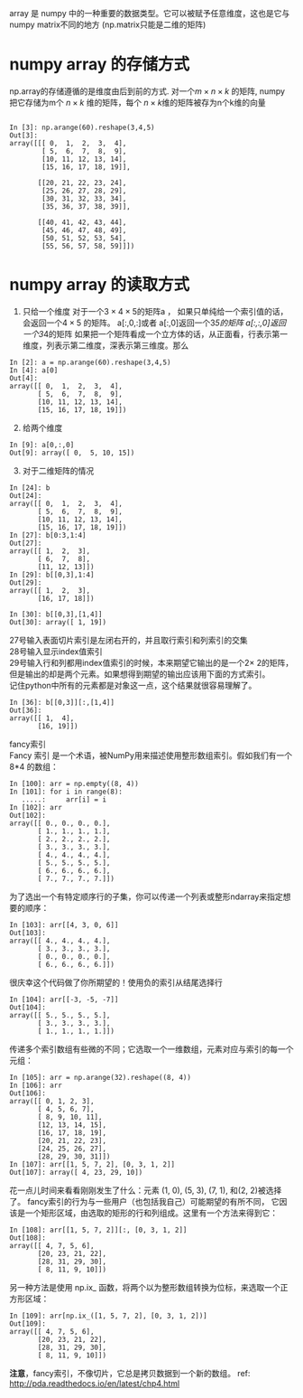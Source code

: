 array 是 numpy 中的一种重要的数据类型。它可以被赋予任意维度，这也是它与numpy matrix不同的地方
(np.matrix只能是二维的矩阵)
# numpy array 的存储方式
np.array的存储遵循的是维度由后到前的方式.
对一个$m \times n \times k$ 的矩阵, numpy 把它存储为m个 $n\times k$ 维的矩阵，每个 $n\times k$维的矩阵被存为n个k维的向量
```

In [3]: np.arange(60).reshape(3,4,5)
Out[3]:
array([[[ 0,  1,  2,  3,  4],
        [ 5,  6,  7,  8,  9],
        [10, 11, 12, 13, 14],
        [15, 16, 17, 18, 19]],

       [[20, 21, 22, 23, 24],
        [25, 26, 27, 28, 29],
        [30, 31, 32, 33, 34],
        [35, 36, 37, 38, 39]],

       [[40, 41, 42, 43, 44],
        [45, 46, 47, 48, 49],
        [50, 51, 52, 53, 54],
        [55, 56, 57, 58, 59]]])
```
# numpy array 的读取方式
1. 只给一个维度
对于一个$3 \times 4 \times 5$的矩阵a ， 如果只单纯给一个索引值的话，会返回一个$4 \times 5$ 的矩阵。
a[:,0,:]或者 a[:,0]返回一个3*5的矩阵
a[:,:,0]返回一个3*4的矩阵
如果把一个矩阵看成一个立方体的话，从正面看，行表示第一维度，列表示第二维度，深表示第三维度。那么
```的
In [2]: a = np.arange(60).reshape(3,4,5)
In [4]: a[0]
Out[4]:
array([[ 0,  1,  2,  3,  4],
       [ 5,  6,  7,  8,  9],
       [10, 11, 12, 13, 14],
       [15, 16, 17, 18, 19]])
```
2. 给两个维度
```
In [9]: a[0,:,0]
Out[9]: array([ 0,  5, 10, 15])
```
3. 对于二维矩阵的情况  

```
In [24]: b  
Out[24]:
array([[ 0,  1,  2,  3,  4],
       [ 5,  6,  7,  8,  9],
       [10, 11, 12, 13, 14],
       [15, 16, 17, 18, 19]])
In [27]: b[0:3,1:4]
Out[27]:
array([[ 1,  2,  3],
       [ 6,  7,  8],
       [11, 12, 13]])
In [29]: b[[0,3],1:4]
Out[29]:
array([[ 1,  2,  3],
       [16, 17, 18]])

In [30]: b[[0,3],[1,4]]
Out[30]: array([ 1, 19])
```

27号输入表面切片索引是左闭右开的，并且取行索引和列索引的交集  
28号输入显示index值索引  
29号输入行和列都用index值索引的时候，本来期望它输出的是一个2× 2的矩阵，但是输出的却是两个元素。如果想得到期望的输出应该用下面的方式索引。  
记住python中所有的元素都是对象这一点，这个结果就很容易理解了。


```
In [36]: b[[0,3]][:,[1,4]]  
Out[36]:
array([[ 1,  4],
       [16, 19]])
```

fancy索引  
Fancy 索引 是一个术语，被NumPy用来描述使用整形数组索引。假如我们有一个 8*4 的数组：
```
In [100]: arr = np.empty((8, 4))
In [101]: for i in range(8):
   .....:     arr[i] = i
In [102]: arr
Out[102]:
array([[ 0., 0., 0., 0.],
       [ 1., 1., 1., 1.],
       [ 2., 2., 2., 2.],
       [ 3., 3., 3., 3.],
       [ 4., 4., 4., 4.],
       [ 5., 5., 5., 5.],
       [ 6., 6., 6., 6.],
       [ 7., 7., 7., 7.]])
```
为了选出一个有特定顺序行的子集，你可以传递一个列表或整形ndarray来指定想要的顺序：

```
In [103]: arr[[4, 3, 0, 6]]
Out[103]:
array([[ 4., 4., 4., 4.],
       [ 3., 3., 3., 3.],
       [ 0., 0., 0., 0.],
       [ 6., 6., 6., 6.]])
```
很庆幸这个代码做了你所期望的！使用负的索引从结尾选择行
```
In [104]: arr[[-3, -5, -7]]
Out[104]:
array([[ 5., 5., 5., 5.],
       [ 3., 3., 3., 3.],
       [ 1., 1., 1., 1.]])
```
传递多个索引数组有些微的不同；它选取一个一维数组，元素对应与索引的每一个元组：
```
In [105]: arr = np.arange(32).reshape((8, 4))
In [106]: arr
Out[106]:
array([[ 0, 1, 2, 3],
       [ 4, 5, 6, 7],
       [ 8, 9, 10, 11],
       [12, 13, 14, 15],
       [16, 17, 18, 19],
       [20, 21, 22, 23],
       [24, 25, 26, 27],
       [28, 29, 30, 31]])
In [107]: arr[[1, 5, 7, 2], [0, 3, 1, 2]]
Out[107]: array([ 4, 23, 29, 10])
```
花一点儿时间来看看刚刚发生了什么：元素 (1, 0), (5, 3), (7, 1), 和(2, 2)被选择了。 fancy索引的行为与一些用户（也包括我自己）可能期望的有所不同， 它因该是一个矩形区域，由选取的矩形的行和列组成。这里有一个方法来得到它：

```
In [108]: arr[[1, 5, 7, 2]][:, [0, 3, 1, 2]]
Out[108]:
array([[ 4, 7, 5, 6],
       [20, 23, 21, 22],
       [28, 31, 29, 30],
       [ 8, 11, 9, 10]])
```
另一种方法是使用 np.ix_ 函数，将两个以为整形数组转换为位标，来选取一个正方形区域：
```
In [109]: arr[np.ix_([1, 5, 7, 2], [0, 3, 1, 2])]
Out[109]:
array([[ 4, 7, 5, 6],
       [20, 23, 21, 22],
       [28, 31, 29, 30],
       [ 8, 11, 9, 10]])
```
**注意**，fancy索引，不像切片，它总是拷贝数据到一个新的数组。
ref: http://pda.readthedocs.io/en/latest/chp4.html
